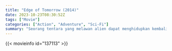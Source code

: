 ```yaml
---
title: "Edge of Tomorrow (2014)"
date: 2023-10-23T08:30:52Z
tags: ["Movie"]
categories: ["Action", "Adventure", "Sci-Fi"]
summary: "Seorang tentara yang melawan alien dapat menghidupkan kembali hari yang sama berulang kali, hari yang dimulai kembali setiap kali dia meninggal."
---
```


<mux-player stream-type="on-demand"
src="https://kp3d-my.sharepoint.com/personal/ryoo_kp3d_onmicrosoft_com/_layouts/15/download.aspx?share=Ee-wpvkq9YJBvY-A2tid-DIBpt3O9RYDcf-K7QmsuKuWeQ" prefer-playback="mse" controls>

</mux-player>


{{< movieinfo id="137113" >}}

<script src="https://cdn.jsdelivr.net/npm/@mux/mux-player"></script>

 <script type="application/ld+json ">
{
"@context": "https://schema.org/",
"@type": "VideoObject",
"name": "Edge of Tomorrow",
"contentUrl": "https://stream.mux.com/b01cbz2Ecli02F1XwJTUqWukDHmDg865kBdXedFf0221Js;.m3u8",
"thumbnailUrl": "https://www.themoviedb.org/t/p/original/6oeRMTP7oS0Vai866ur0lLgs0Om.jpg?width=314&fit_mode=preserve&time=25",
"uploadDate": "2023-10-23T08:30:52Z",
}

</script>